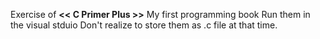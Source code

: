 Exercise of **<< C Primer Plus >>**
My first programming book
Run them in the visual stduio
Don't realize to store them as .c file at that time.
